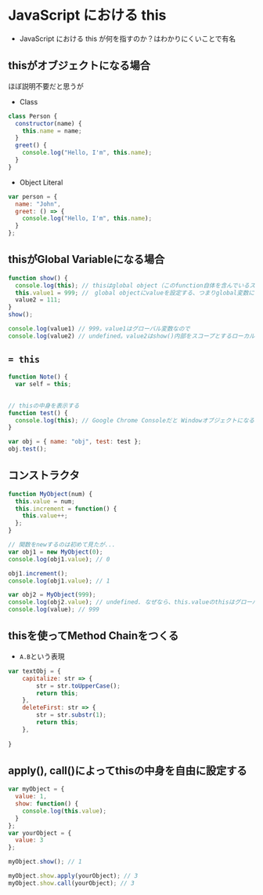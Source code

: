 # JavaScript における this

- JavaScript における this が何を指すのか？はわかりにくいことで有名

## thisがオブジェクトになる場合

ほぼ説明不要だと思うが

- Class

```js
class Person {
  constructor(name) {
    this.name = name;
  }
  greet() {
    console.log("Hello, I'm", this.name);
  }
}
```

- Object Literal

```js
var person = {
  name: "John",
  greet: () => {
    console.log("Hello, I'm", this.name);
  }
};
```

## thisがGlobal Variableになる場合

```js
function show() {
  console.log(this); // thisはglobal object（このfunction自体を含んでいるスコープ）を指す
  this.value1 = 999; //　global objectにvalueを設定する、つまりglobal変数になっている
  value2 = 111;
}
show(); 

console.log(value1) // 999。value1はグローバル変数なので
console.log(value2) // undefined。value2はshow()内部をスコープとするローカル変数なので
```

## `= this`

```js
function Note() {
  var self = this;
```

##

```js
// thisの中身を表示する
function test() {
  console.log(this); // Google Chrome Consoleだと Windowオブジェクトになる
}

var obj = { name: "obj", test: test };
obj.test();
```

## コンストラクタ

```js
function MyObject(num) {
  this.value = num;
  this.increment = function() {
    this.value++;
  };
}

// 関数をnewするのは初めて見たが...
var obj1 = new MyObject(0);
console.log(obj1.value); // 0

obj1.increment();
console.log(obj1.value); // 1

var obj2 = MyObject(999);
console.log(obj2.value); // undefined. なぜなら、this.valueのthisはグローバルオブジェクトなので、this.valueはobj2のメンバではなくグローバル変数となる
console.log(value); // 999
```

## thisを使ってMethod Chainをつくる

- `A.B`という表現

```js
var textObj = {
    capitalize: str => {
        str = str.toUpperCase();
        return this;
    },
    deleteFirst: str => {
        str = str.substr(1);
        return this;
    },
   
}

```


## apply(), call()によってthisの中身を自由に設定する

```js
var myObject = {
  value: 1,
  show: function() {
    console.log(this.value);
  }
};
var yourObject = {
  value: 3
};

myObject.show(); // 1

myObject.show.apply(yourObject); // 3
myObject.show.call(yourObject); // 3
```